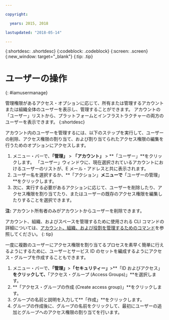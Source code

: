 ```yaml
---

copyright:

  years: 2015, 2018

lastupdated: "2018-05-14"

---
```


{:shortdesc: .shortdesc}
{:codeblock: .codeblock}
{:screen: .screen}
{:new_window: target="_blank"}
{:tip: .tip}

# ユーザーの操作
{: #iamusermanage}

管理権限があるアクセス・オプションに応じて、所有または管理するアカウントまたは組織全体のユーザーを表示し、管理することができます。 アカウントの「ユーザー」リストから、プラットフォームとインフラストラクチャーの両方のユーザーを表示できます。
{:shortdesc}

アカウント内のユーザーを管理するには、以下のステップを実行して、ユーザーの削除、アクセス権限の割り当て、および割り当てられたアクセス権限の編集を行うためのオプションにアクセスします。

1. メニュー・バーで、**「管理」** &gt; **「アカウント」** &gt; **「ユーザー」**をクリックします。 「ユーザー」ウィンドウに、現在選択されているアカウントにおけるユーザーのリストが、E メール・アドレスと共に表示されます。
2. ユーザー名を選択するか、**「アクション」**メニューで**「ユーザーの管理」**をクリックします。
3. 次に、実行する必要があるアクションに応じて、ユーザーを削除したり、アクセス権限を割り当てたり、またはユーザーの既存のアクセス権限を編集したりすることを選択できます。

**注:** アカウント所有者のみがアカウントからユーザーを削除できます。

アカウント、組織、およびスペースを管理するために使用される CLI コマンドの詳細については、[アカウント、組織、および役割を管理するためのコマンド](/docs/cli/reference/bluemix_cli/bx_cli.html#bx_commands_acctorg)を参照してください。
{: tip}

一度に複数のユーザーにアクセス権限を割り当てるプロセスを素早く簡単に行えるようにするために、ユーザーとサービス ID のセットを編成するようにアクセス・グループを作成することもできます。

1. メニュー・バーで、**「管理」**&gt;**「セキュリティー」**&gt;**「ID およびアクセス」**をクリックして、**「アクセス・グループ (Access Groups)」**を選択します。
2. **「アクセス・グループの作成 (Create access group)」**をクリックします。
3. グループの名前と説明を入力して**「作成」**をクリックします。
4. グループの作成後に、グループの名前をクリックして、最初にユーザーの追加とグループへのアクセス権限の割り当てを行います。
